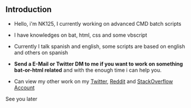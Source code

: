 ## Introduction

- Hello, i'm NK125, I currently working on advanced CMD batch scripts

- I have knowledges on bat, html, css and some vbscript

- Currently I talk spanish and english, some scripts are based on english and others on spanish

- **Send a E-Mail or Twitter DM to me if you want to work on something bat-or-html related** and with the enough time i can help you.

- Can view my other work on my [Twitter](https://twitter.com/NeKes125), [Reddit](https://www.reddit.com/user/RealNk125) and [StackOverflow Account](https://stackoverflow.com/users/15180180/nk125)

See you later
